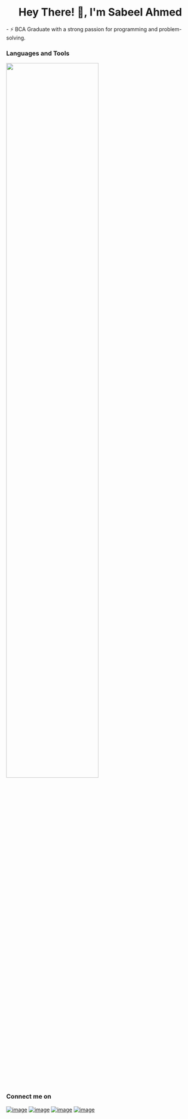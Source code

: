 <h1 align="center">Hey There! 👋, I'm Sabeel Ahmed
<!--   <img height="40" src="https://emoji.gg/assets/emoji/7333-parrotdance.gif"> -->
 </h1>
- ⚡ BCA Graduate with a strong passion for programming and problem-solving.

<h3>Languages and Tools</h3>
<p>
  <a href="https://skillicons.dev">
    <img width=70% src="https://skillicons.dev/icons?i=react,html,css,bootstrap,py,js,git,github,postgres,linux,vscode" />
  </a>
</p>

<h3>Connect me on</h3>
<div>

[![image](https://img.shields.io/badge/LinkedIn-0077B5?style=for-the-badge&logo=linkedin&logoColor=white)](https://www.linkedin.com/in/sabeel-ahmed-3891b7383/)
[![image](https://img.shields.io/badge/Instagram-E4405F?style=for-the-badge&logo=instagram&logoColor=white)](https://www.instagram.com/programmingwithsabeel/)
[![image](https://img.shields.io/badge/Gmail-D14836?style=for-the-badge&logo=gmail&logoColor=white)](mailto:sabeel2311@gmail.com)
[![image](https://img.shields.io/badge/YouTube-FF0000?style=for-the-badge&logo=youtube&logoColor=white)](https://www.youtube.com/@sabeelcodes)


</div>
